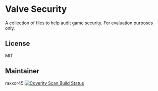 # Valve Security

A collection of files to help audit game security. For evaluation purposes only.

## License
MIT

## Maintainer
raxxor45
<a href="https://scan.coverity.com/projects/raxxor45-valvesecurity">
  <img alt="Coverity Scan Build Status"
       src="https://scan.coverity.com/projects/16279/badge.svg"/>
</a>
